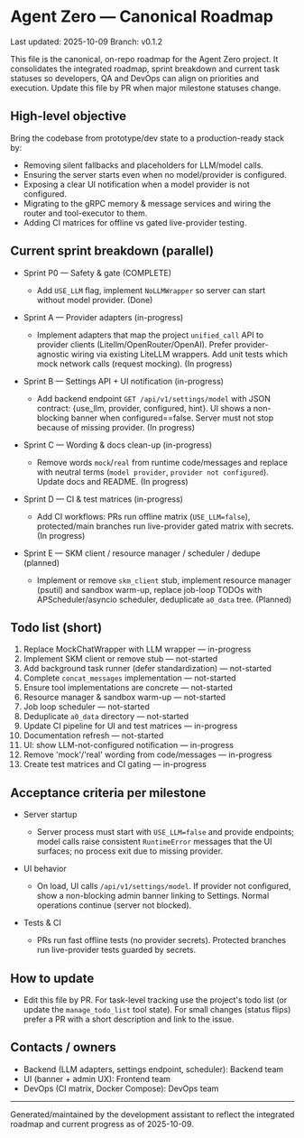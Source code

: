 # Agent Zero — Canonical Roadmap

Last updated: 2025-10-09
Branch: v0.1.2

This file is the canonical, on-repo roadmap for the Agent Zero project. It consolidates the integrated roadmap, sprint breakdown and current task statuses so developers, QA and DevOps can align on priorities and execution. Update this file by PR when major milestone statuses change.

## High-level objective

Bring the codebase from prototype/dev state to a production-ready stack by:
- Removing silent fallbacks and placeholders for LLM/model calls.
- Ensuring the server starts even when no model/provider is configured.
- Exposing a clear UI notification when a model provider is not configured.
- Migrating to the gRPC memory & message services and wiring the router and tool-executor to them.
- Adding CI matrices for offline vs gated live-provider testing.

## Current sprint breakdown (parallel)

- Sprint P0 — Safety & gate (COMPLETE)
  - Add `USE_LLM` flag, implement `NoLLMWrapper` so server can start without model provider. (Done)

- Sprint A — Provider adapters (in-progress)
  - Implement adapters that map the project `unified_call` API to provider clients (Litellm/OpenRouter/OpenAI). Prefer provider-agnostic wiring via existing LiteLLM wrappers. Add unit tests which mock network calls (request mocking). (In progress)

- Sprint B — Settings API + UI notification (in-progress)
  - Add backend endpoint `GET /api/v1/settings/model` with JSON contract: {use_llm, provider, configured, hint}. UI shows a non-blocking banner when configured==false. Server must not stop because of missing provider. (In progress)

- Sprint C — Wording & docs clean-up (in-progress)
  - Remove words `mock`/`real` from runtime code/messages and replace with neutral terms (`model provider`, `provider not configured`). Update docs and README. (In progress)

- Sprint D — CI & test matrices (in-progress)
  - Add CI workflows: PRs run offline matrix (`USE_LLM=false`), protected/main branches run live-provider gated matrix with secrets. (In progress)

- Sprint E — SKM client / resource manager / scheduler / dedupe (planned)
  - Implement or remove `skm_client` stub, implement resource manager (psutil) and sandbox warm-up, replace job-loop TODOs with APScheduler/asyncio scheduler, deduplicate `a0_data` tree. (Planned)

## Todo list (short)

1. Replace MockChatWrapper with LLM wrapper — in-progress
2. Implement SKM client or remove stub — not-started
3. Add background task runner (defer standardization) — not-started
4. Complete `concat_messages` implementation — not-started
5. Ensure tool implementations are concrete — not-started
6. Resource manager & sandbox warm-up — not-started
7. Job loop scheduler — not-started
8. Deduplicate `a0_data` directory — not-started
9. Update CI pipeline for UI and test matrices — in-progress
10. Documentation refresh — not-started
11. UI: show LLM-not-configured notification — in-progress
12. Remove 'mock'/'real' wording from code/messages — in-progress
13. Create test matrices and CI gating — in-progress

## Acceptance criteria per milestone

- Server startup
  - Server process must start with `USE_LLM=false` and provide endpoints; model calls raise consistent `RuntimeError` messages that the UI surfaces; no process exit due to missing provider.

- UI behavior
  - On load, UI calls `/api/v1/settings/model`. If provider not configured, show a non-blocking admin banner linking to Settings. Normal operations continue (server not blocked).

- Tests & CI
  - PRs run fast offline tests (no provider secrets). Protected branches run live-provider tests guarded by secrets.

## How to update

- Edit this file by PR. For task-level tracking use the project's todo list (or update the `manage_todo_list` tool state). For small changes (status flips) prefer a PR with a short description and link to the issue.

## Contacts / owners

- Backend (LLM adapters, settings endpoint, scheduler): Backend team
- UI (banner + admin UX): Frontend team
- DevOps (CI matrix, Docker Compose): DevOps team

---
Generated/maintained by the development assistant to reflect the integrated roadmap and current progress as of 2025-10-09.
